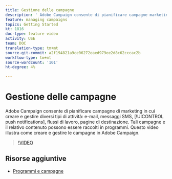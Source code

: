 ```yaml
---
title: Gestione delle campagne
description: ' Adobe Campaign consente di pianificare campagne marketing in cui creare e gestire diversi tipi di attività. Questo video illustra come creare e gestire le campagne in  Adobe Campaign.'
feature: managing campaigns
topics: Getting Started
kt: 1816
doc-type: feature video
activity: USE
team: DOC
translation-type: tm+mt
source-git-commit: a2f194821a9ce06272eaed979ee2d8c62cccac2b
workflow-type: tm+mt
source-wordcount: '101'
ht-degree: 4%

---
```



# Gestione delle campagne

 Adobe Campaign consente di pianificare campagne di marketing in cui creare e gestire diversi tipi di attività: e-mail, messaggi SMS, [!UICONTROL push notifications], flussi di lavoro, pagine di destinazione. Tali campagne e il relativo contenuto possono essere raccolti in programmi. Questo video illustra come creare e gestire le campagne in  Adobe Campaign.

>[!VIDEO](https://video.tv.adobe.com/v/24672?quality=12)

## Risorse aggiuntive

* [Programmi e campagne](https://docs.adobe.com/content/help/en/campaign-standard/using/getting-started/marketing-plans/programs-and-campaigns.html)
